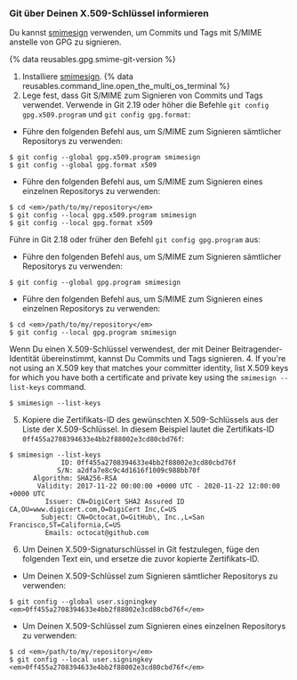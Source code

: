 
### Git über Deinen X.509-Schlüssel informieren

Du kannst [smimesign](https://github.com/github/smimesign) verwenden, um Commits und Tags mit S/MIME anstelle von GPG zu signieren.

{% data reusables.gpg.smime-git-version %}

1. Installiere [smimesign](https://github.com/github/smimesign#installation).
{% data reusables.command_line.open_the_multi_os_terminal %}
3. Lege fest, dass Git S/MIME zum Signieren von Commits und Tags verwendet. Verwende in Git 2.19 oder höher die Befehle `git config gpg.x509.program` und `git config gpg.format`:
  - Führe den folgenden Befehl aus, um S/MIME zum Signieren sämtlicher Repositorys zu verwenden:
  ```shell
  $ git config --global gpg.x509.program smimesign
  $ git config --global gpg.format x509
  ```
  - Führe den folgenden Befehl aus, um S/MIME zum Signieren eines einzelnen Repositorys zu verwenden:
  ```shell
  $ cd <em>/path/to/my/repository</em>
  $ git config --local gpg.x509.program smimesign
  $ git config --local gpg.format x509
  ```
  Führe in Git 2.18 oder früher den Befehl `git config gpg.program` aus:
  - Führe den folgenden Befehl aus, um S/MIME zum Signieren sämtlicher Repositorys zu verwenden:
  ```shell
  $ git config --global gpg.program smimesign
  ```
  - Führe den folgenden Befehl aus, um S/MIME zum Signieren eines einzelnen Repositorys zu verwenden:
  ```shell
  $ cd <em>/path/to/my/repository</em>
  $ git config --local gpg.program smimesign
  ```
  Wenn Du einen X.509-Schlüssel verwendest, der mit Deiner Beitragender-Identität übereinstimmt, kannst Du Commits und Tags signieren.
4. If you're not using an X.509 key that matches your committer identity, list X.509 keys for which you have both a certificate and private key using the `smimesign --list-keys` command.
  ```shell
  $ smimesign --list-keys
  ```
5. Kopiere die Zertifikats-ID des gewünschten X.509-Schlüssels aus der Liste der X.509-Schlüssel. In diesem Beispiel lautet die Zertifikats-ID `0ff455a2708394633e4bb2f88002e3cd80cbd76f`:
  ```shell
  $ smimesign --list-keys
               ID: 0ff455a2708394633e4bb2f88002e3cd80cbd76f
              S/N: a2dfa7e8c9c4d1616f1009c988bb70f
        Algorithm: SHA256-RSA
         Validity: 2017-11-22 00:00:00 +0000 UTC - 2020-11-22 12:00:00 +0000 UTC
           Issuer: CN=DigiCert SHA2 Assured ID CA,OU=www.digicert.com,O=DigiCert Inc,C=US
          Subject: CN=Octocat,O=GitHub\, Inc.,L=San Francisco,ST=California,C=US
           Emails: octocat@github.com
  ```
6. Um Deinen X.509-Signaturschlüssel in Git festzulegen, füge den folgenden Text ein, und ersetze die zuvor kopierte Zertifikats-ID.
  - Um Deinen X.509-Schlüssel zum Signieren sämtlicher Repositorys zu verwenden:
  ```shell
  $ git config --global user.signingkey <em>0ff455a2708394633e4bb2f88002e3cd80cbd76f</em>
  ```
  - Um Deinen X.509-Schlüssel zum Signieren eines einzelnen Repositorys zu verwenden:
  ```shell
  $ cd <em>/path/to/my/repository</em>
  $ git config --local user.signingkey <em>0ff455a2708394633e4bb2f88002e3cd80cbd76f</em>
  ```
